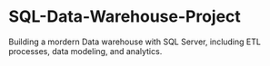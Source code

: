 # SQL-Data-Warehouse-Project
Building a mordern Data warehouse with SQL Server, including ETL processes, data modeling, and analytics.
